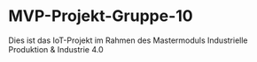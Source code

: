 # MVP-Projekt-Gruppe-10
Dies ist das IoT-Projekt im Rahmen des Mastermoduls Industrielle Produktion & Industrie 4.0
